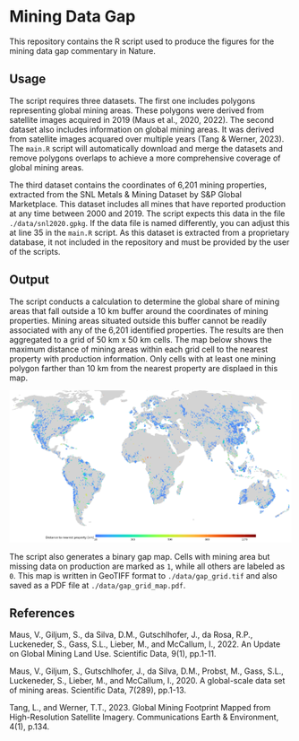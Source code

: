 # Mining Data Gap

This repository contains the R script used to produce the figures for the mining data gap commentary in Nature.

## Usage

The script requires three datasets. The first one includes polygons representing global mining areas. These polygons were derived from satellite images acquired in 2019 (Maus et al., 2020, 2022). The second dataset also includes information on global mining areas. It was derived from satellite images acquared over multiple years (Tang & Werner, 2023). The `main.R` script will automatically download and merge the datasets and remove polygons overlaps to achieve a more comprehensive coverage of global mining areas.

The third dataset contains the coordinates of 6,201 mining properties, extracted from the SNL Metals & Mining Dataset by S&P Global Marketplace. This dataset includes all mines that have reported production at any time between 2000 and 2019. The script expects this data in the file `./data/snl2020.gpkg`. If the data file is named differently, you can adjust this at line 35 in the `main.R` script. As this dataset is extracted from a proprietary database, it not included in the repository and must be provided by the user of the scripts.

## Output

The script conducts a calculation to determine the global share of mining areas that fall outside a 10 km buffer around the coordinates of mining properties. Mining areas situated outside this buffer cannot be readily associated with any of the 6,201 identified properties. The results are then aggregated to a grid of 50 km x 50 km cells. The map below shows the maximum distance of mining areas within each grid cell to the nearest property with production information. Only cells with at least one mining polygon farther than 10 km from the nearest property are displaed in this map.

![](./gap_dist_grid.png)

The script also generates a binary gap map. Cells with mining area but missing data on production are marked as `1`, while all others are labeled as `0`. This map is written in GeoTIFF format to `./data/gap_grid.tif` and also saved as a PDF file at `./data/gap_grid_map.pdf`.


## References

Maus, V., Giljum, S., da Silva, D.M., Gutschlhofer, J., da Rosa, R.P., Luckeneder, S., Gass, S.L., Lieber, M., and McCallum, I., 2022. An Update on Global Mining Land Use. Scientific Data, 9(1), pp.1-11.

Maus, V., Giljum, S., Gutschlhofer, J., da Silva, D.M., Probst, M., Gass, S.L., Luckeneder, S., Lieber, M., and McCallum, I., 2020. A global-scale data set of mining areas. Scientific Data, 7(289), pp.1-13.

Tang, L., and Werner, T.T., 2023. Global Mining Footprint Mapped from High-Resolution Satellite Imagery. Communications Earth & Environment, 4(1), p.134.
